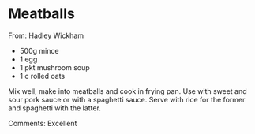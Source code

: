 # Meatballs
From: Hadley Wickham

* 500g mince
* 1 egg
* 1 pkt mushroom soup
* 1 c rolled oats

Mix well, make into meatballs and cook in frying pan.  Use with sweet and sour pork sauce or with a spaghetti sauce.  Serve with rice for the former and spaghetti with the latter.

Comments: Excellent

